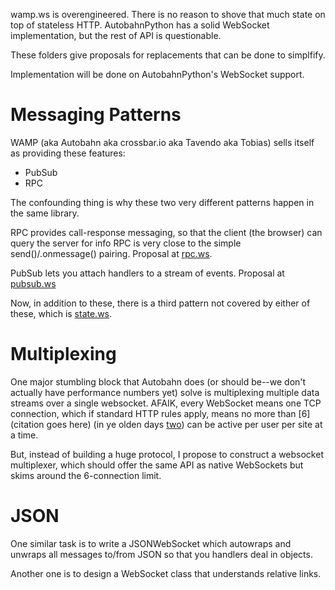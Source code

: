 
wamp.ws is overengineered. There is no reason to shove that much state on top of stateless HTTP.
AutobahnPython has a solid WebSocket implementation,
but the rest of API is questionable.

These folders give proposals for replacements that can be done to simplfify.

Implementation will be done on AutobahnPython's WebSocket support.

Messaging Patterns
==================

WAMP (aka Autobahn aka crossbar.io aka Tavendo aka Tobias) sells itself as providing these features:

* PubSub
* RPC

The confounding thing is why these two very different patterns happen in the same library.

RPC provides call-response messaging, so that the client (the browser) can query the server for info
RPC is very close to the simple send()/.onmessage() pairing.
Proposal at [rpc.ws](rpc.ws).

PubSub lets you attach handlers to a stream of events. Proposal at [pubsub.ws](pubsub.ws/)

Now, in addition to these, there is a third pattern not covered by either of these, which is [state.ws](state.ws/).

Multiplexing
============

One major stumbling block that Autobahn does (or should be--we don't actually have performance numbers yet) solve
is multiplexing multiple data streams over a single websocket. AFAIK, every WebSocket means one TCP connection,
which if standard HTTP rules apply, means no more than [6](citation goes here) (in ye olden days [two](FIXME))
can be active per user per site at a time.

But, instead of building a huge protocol, 
I propose to construct a websocket multiplexer, which should offer the same API as native WebSockets but skims around the 6-connection limit.

JSON
====

One similar task is to write a JSONWebSocket which autowraps and unwraps all messages to/from JSON so that you handlers deal in objects.

Another one is to design a WebSocket class that understands relative links.
